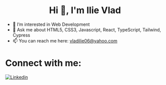 <h1 align="center"> Hi 👋, I'm Ilie Vlad </h1>
 
- 🔭 I’m interested in Web Development
- 💬 Ask me about HTML5, CSS3, Javascript, React, TypeScript, Tailwind, Cypress
- 📫 You can reach me here: vladilie06@yahoo.com 

 # Connect with me:
  [![Linkedin](https://i.stack.imgur.com/gVE0j.png)](https://www.linkedin.com/in/vlad-ilie-8447a81ba/) 

